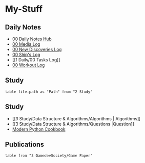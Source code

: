 # My-Stuff

## Daily Notes
- [00 Daily Notes Hub](app://obsidian.md/1%20Daily/00%20Daily%20Notes%20Hub.md)
- [00 Media Log](app://obsidian.md/1%20Daily/00%20Media%20Log.md)
- [00 New Discoveries Log](app://obsidian.md/1%20Daily/00%20New%20Discoveries%20Log.md)
- [00 Ship's Log](app://obsidian.md/1%20Daily/00%20Ship's%20Log.md)
- [[1 Daily/00 Tasks Log]]
- [00 Workout Log](app://obsidian.md/1%20Daily/00%20Workout%20Log.md)

## Study

```dataview
table file.path as "Path" from "2 Study"
```

## Study

- [[3 Study/Data Structure & Algorithms/Algorithms | Algorithms]]
- [[3 Study/Data Structure & Algorithms/Questions |Question]]
- [Modern Python Cookbook](app://obsidian.md/2%20Study/Books/Modern%20Python%20%20Cookbook.md)

## Publications

```dataview
table from "3 GamedevSociety/Game Paper"
```
